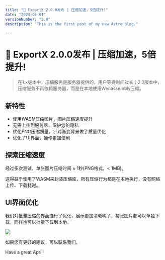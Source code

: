 ```yaml
---
title: "🎉 ExportX 2.0.0发布 | 压缩加速，5倍提升!"
date: "2024-05-01"
versionNumber: "2.0"
description: "This is the first post of my new Astro blog."

---
```


# 🎉 ExportX 2.0.0发布 | 压缩加速，5倍提升!

> 在1.x版本中，压缩服务是服务器提供的，用户等待时间过长；2.0版本中，压缩服务不再依赖服务器，而是在本地使用Wenassembly压缩。

## 新特性

- 使用WASM压缩图片，图片压缩速度提升
- 无需上传到服务器，保护您的隐私
- 优化PNG压缩质量，针对渐变背景做了质量优化
- 优化了UI界面，操作更加便利

## 探索压缩速度

经过多次测试，单张图片压缩时间 ≈ 1秒(PNG格式，< 1MB)。

这得益于使用了WASM来封装压缩库，所有压缩行为都是在本地执行，没有网络上传、下载耗时。

## UI界面优化

我们对批量压缩的界面进行了优化，展示更加清晰明了，每张图片都可以单独下载，同样也可以批量下载到本地。

![](https://x.abfree.com/assets/c132671b-6b9a-43b2-9ef5-5e78e022f33d)

如果您有更好的建议，可以联系我们。

Have a great April!
